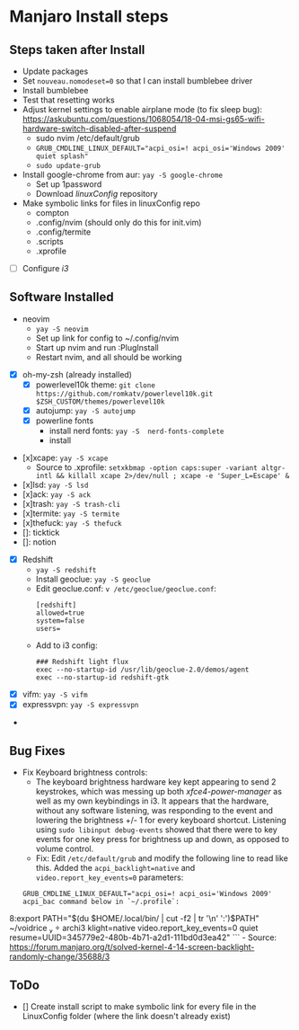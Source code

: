 # Manjaro Install steps

## Steps taken after Install
- Update packages
- Set `nouveau.nomodeset=0` so that I can install bumblebee driver
- Install bumblebee
- Test that resetting works
- Adjust kernel settings to enable airplane mode (to fix sleep bug): https://askubuntu.com/questions/1068054/18-04-msi-gs65-wifi-hardware-switch-disabled-after-suspend
	- sudo nvim /etc/default/grub
	- `GRUB_CMDLINE_LINUX_DEFAULT="acpi_osi=! acpi_osi='Windows 2009' quiet splash"`
	- `sudo update-grub`
- Install google-chrome from aur: `yay -S google-chrome`
	- Set up 1password
	- Download *linuxConfig* repository
 - Make symbolic links for files in linuxConfig repo
	 - compton
	 - .config/nvim (should only do this for init.vim)
	 - .config/termite
	- .scripts
	- .xprofile
- [ ] Configure *i3*
## Software Installed
- neovim
	- `yay -S neovim`
	- Set up link for config to ~/.config/nvim
	- Start up nvim and run :PlugInstall
	- Restart nvim, and all should be working
- [x] oh-my-zsh (already installed)
	- [x] powerlevel10k theme: `git clone https://github.com/romkatv/powerlevel10k.git $ZSH_CUSTOM/themes/powerlevel10k`
	- [x] autojump: `yay -S autojump`
	- [x] powerline fonts
		- install nerd fonts: `yay -S  nerd-fonts-complete`
		- install
- [x]xcape: `yay -S xcape`
	- Source to .xprofile: `setxkbmap -option caps:super -variant altgr-intl && killall xcape 2>/dev/null ; xcape -e 'Super_L=Escape' &`
- [x]lsd: `yay -S lsd`
- [x]ack: `yay -S ack`
- [x]trash: `yay -S trash-cli`
- [x]termite: `yay -S termite`
- [x]thefuck: `yay -S thefuck`
- []: ticktick
- []: notion
- [x] Redshift
	- `yay -S redshift`
	- Install geoclue: `yay -S geoclue`
	- Edit geoclue.conf: `v /etc/geoclue/geoclue.conf`:
		```
		[redshift]
		allowed=true
		system=false
		users=
		```
	- Add to i3 config:
		```
		### Redshift light flux
		exec --no-startup-id /usr/lib/geoclue-2.0/demos/agent
		exec --no-startup-id redshift-gtk
		```
- [x] vifm: `yay -S vifm`
- [x] expressvpn: `yay -S expressvpn`
-
## Bug Fixes
- Fix Keyboard brightness controls:
	- The keyboard brightness hardware key kept appearing to send 2 keystrokes, which was messing up both *xfce4-power-manager* as well as my own keybindings in i3. It appears that the hardware, without any software listening, was responding to the event and lowering the brightness +/- 1 for every keyboard shortcut. Listening using `sudo libinput debug-events` showed that there were to key events for one key press for brightness up and down, as opposed to volume control.
	- Fix: Edit `/etc/default/grub` and modify the following line to read like this. Added the `acpi_backlight=native` and `video.report_key_events=0` parameters:
	```
	GRUB_CMDLINE_LINUX_DEFAULT="acpi_osi=! acpi_osi='Windows 2009' acpi_bac command below in `~/.profile`:
8:export PATH="$(du $HOME/.local/bin/ | cut -f2 | tr '\n' ':')$PATH"
 ~/voidrice   archi3 klight=native video.report_key_events=0 quiet resume=UUID=345779e2-480b-4b71-a2d1-111bd0d3ea42"
	```
	- Source: https://forum.manjaro.org/t/solved-kernel-4-14-screen-backlight-randomly-change/35688/3

## ToDo
- [] Create install script to make symbolic link for every file in the LinuxConfig folder (where the link doesn't already exist)
